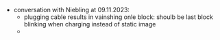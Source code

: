 - conversation with Niebling at 09.11.2023:
	- plugging cable results in vainshing onle block: shoulb be last block blinking when charging instead of static image
	- 